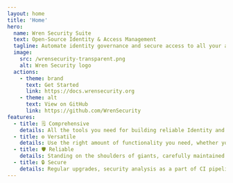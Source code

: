 ```yaml
---
layout: home
title: 'Home'
hero:
  name: Wren Security Suite
  text: Open-Source Identity & Access Management
  tagline: Automate identity governance and secure access to all your applications in compliance with your company and industry standards, while providing the user experience users deserve.
  image:
    src: /wrensecurity-transparent.png
    alt: Wren Security logo
  actions:
    - theme: brand
      text: Get Started
      link: https://docs.wrensecurity.org
    - theme: alt
      text: View on GitHub
      link: https://github.com/WrenSecurity
features:
  - title: 🗒️ Comprehensive
    details: All the tools you need for building reliable Identity and Access Management systems, completely open-source, without vendor lock-in. No licensing fees.
  - title: ⚙️ Versatile
    details: Use the right amount of functionality you need, whether you're after a single-purpose tool or a complex IAM system. Start simple and scale up.
  - title: 🛡️ Reliable
    details: Standing on the shoulders of giants, carefully maintained for maximum stability, while continuing with open-source principles.
  - title: 🔒 Secure
    details: Regular upgrades, security analysis as a part of CI pipelines, transparent vulnerability management - published as CVEs.
---
```


<Feature logo="/wrenidm-logo.png" url="/projects/wrenidm/">
  <template #title>
    Identity Management
  </template>
  <template #description>
    Wren:IDM is a community‐developed identity management system with a flexible data model, multiple extension points and scripting support, including JavaScript and Groovy. It can connect to and manage a wide range of systems through the Identity Connector Framework (Wren:ICF).
  </template>
  <template #functionalities>
    <Functionality>
      <template #name>
        Identity Lifecycle Management
      </template>
      <template #description>
        Automatically retrieve users from the source system and provision accounts to the target systems. This process is completed in seconds instead of days, with no human errors, waiting for access, or undocumented access rights, orphaned accounts. It enables fast onboarding and immediate offboarding when trust is lost.
      </template>
    </Functionality>
    <Functionality>
      <template #name>
        Automations/Workflows
      </template>
      <template #description>
        Define your workflow and approval processes, and empower managers to make decisions in access provisioning while leaving the rest to automation. This way, you can ensure that the responsibility is placed in the right hands, instead of burdening your administrators.
      </template>
    </Functionality>
    <Functionality>
      <template #name>
        Extenstions/extension points
      </template>
      <template #description>
        Utilize a variety of extension points to customize the logic or the CRESTful interfaces to integrate with the tools you are used to and make sure that the identity management smoothly integrates into your existing environment.
      </template>
    </Functionality>
    <Functionality>
      <template #name>
        Auditing
      </template>
      <template #description>
        Dig into the built-in audit tracks or integrate them with log collection and SIEM tools to get an overview of the activities, synchronizations, reconciliations, or access and authentication requests, and gain instant insight into the access rights at your disposal.
      </template>
    </Functionality>
    <Functionality>
      <template #name>
        User Self-Service
      </template>
      <template #description>
        The standalone end-user interface provides account self-service, allowing users to independently change or reset their passwords and place access requests, while managers are also able to grant access with a click of a button. This allows users to perform essential tasks on their own with experience tailored to their needs, leaving the administration interface for administrators. 
      </template>
    </Functionality>
    <Functionality>
      <template #name>
        Connector Framework
      </template>
      <template #description>
        The Identity Connector Framework ensures a seamless connection of any source or target system. Utilize prefabricated connectors to integrate applications directly or use general scripted ones to create custom solutions and manage every piece of software withinin your organization.
      </template>
    </Functionality>
  </template>
</Feature>

<Feature logo="/wrenam-logo.png" url="/projects/wrenam/">
  <template #title>
    Access Management
  </template>
  <template #description>
    Wren:AM provides mobile support out of the box, with full OAuth 2.0 and OpenID Connect (OIDC) support - modern protocols that provide the most efficient method for developing secure native or web-based mobile applications optimized for bandwidth and CPU.
  </template>
  <template #functionalities>
    <Functionality>
      <template #name>
        Single Sign-on
      </template>
      <template #description>
        Centralize authentication and uniformly protect all your applications according to the highest security standards, while also improving the login experience. Instead of burdening users with multiple login forms, provide them with a customized gateway to access all your services without compromising security.
      </template>
    </Functionality>
    <Functionality>
      <template #name>
        Multi-Factor Authentication
      </template>
      <template #description>
        Add OTP, SMS, Email, or Duo verification to your authentication flow for additional protection against compromised passwords and increase the safety of your critical applications.
      </template>
    </Functionality>
    <Functionality>
      <template #name>
        Adaptive authentication
      </template>
      <template #description>
        Do not compromise between security and login experience. Adjust the authentication requirements based on the risk evaluated through intelligent inspection of IP address, geographical location, used device, and user behavior. 
      </template>
    </Functionality>
    <Functionality>
      <template #name>
        Identity Provider
      </template>
      <template #description>
        Take control of access to external or cloud services. Leverage an identity provider to supply service providers with authentication that complies with your policy and security rules.
      </template>
    </Functionality>
    <Functionality>
      <template #name>
        Federations
      </template>
      <template #description>
        Establish an identity federation or connect with an existing one to link the identities across multiple identity management systems, while maintaining a high level of security and complete control over the data being shared.
      </template>
    </Functionality>
    <Functionality>
      <template #name>
        Standard protocols
      </template>
      <template #description>
        OAuth 2.0, OIDC, SAML,... Choose from a variety of authentication protocols to easily integrate your applications according to industry standards. Or make use of the LDAP user store when customizations are needed.
      </template>
    </Functionality>
    <Functionality>
      <template #name>
        Social Login
      </template>
      <template #description>
        Delegate authentication to 3rd-party services like Google, Facebook, GitHub, or any other compatible identity provider, to make the sign-in and onboarding even more convenient.
      </template>
    </Functionality>
    <Functionality>
      <template #name>
        User Self-service
      </template>
      <template #description>
        Place the user self-registration, account management, and password reset features where they belong. Empower your users to consistently manage their account across the platform without the need to implement it in your application.
      </template>
    </Functionality>
  </template>
</Feature>

<Feature logo="/wrends-logo.png" url="/projects/wrends/">
  <template #title>
    Directory Service
  </template>
  <template #description>
    Use a centralized repository to store and organize user and resource information, and streamline management of your digital identities. The LDAP-compliant directory provides uniform access, in compliance with industry standards, to efficiently and securely control access within even the most complex IT environments.
  </template>
</Feature>

<Feature logo="/wrenig-logo.png" url="/projects/wrenig/">
  <template #title>
    Identity Gateway
  </template>
  <template #description>
    Put an identity gateway in front of your applications or APIs to ensure consistent identity security for all your services. The proxy approach brings protection for applications that do not have sufficient built-in security features, including problematic legacy applications. It will also allow you to monitor the usage of your services by users and manage security features without making changes to the container or the application itself.
  </template>
</Feature>
